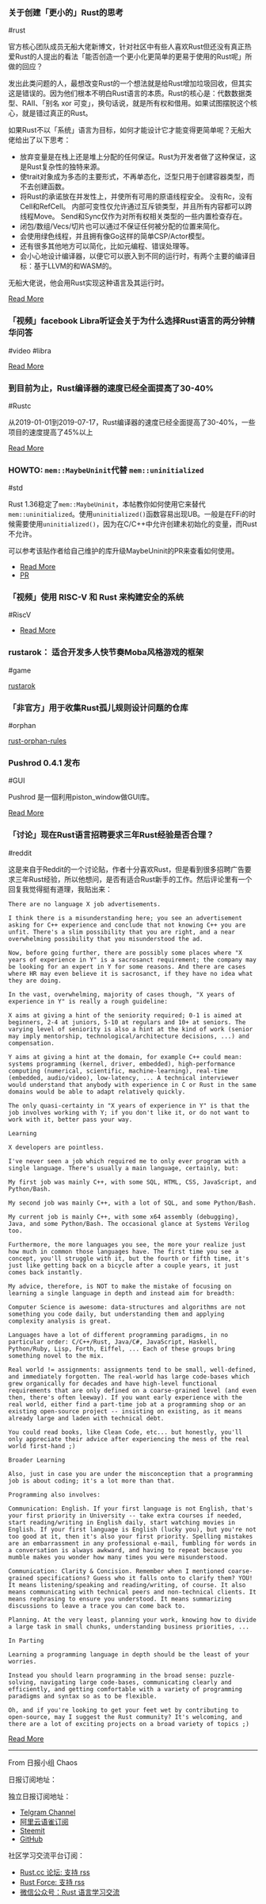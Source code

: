 ### 关于创建「更小的」Rust的思考

#rust

官方核心团队成员无船大佬新博文，针对社区中有些人喜欢Rust但还没有真正热爱Rust的人提出的看法「能否创造一个更小化更简单的更易于使用的Rust呢」所做的回应？

发出此类问题的人，最想改变Rust的一个想法就是给Rust增加垃圾回收，但其实这是错误的。因为他们根本不明白Rust语言的本质。Rust的核心是：代数数据类型、RAII、「别名 xor 可变」，换句话说，就是所有权和借用。如果试图摆脱这个核心，就是错过真正的Rust。

如果Rust不以「系统」语言为目标，如何才能设计它才能变得更简单呢？无船大佬给出了以下思考：

- 放弃变量是在栈上还是堆上分配的任何保证。Rust为开发者做了这种保证，这是Rust复杂性的独特来源。
- 使trait对象成为多态的主要形式，不再单态化，泛型只用于创建容器类型，而不去创建函数。
- 将Rust的承诺放在并发性上，并使所有可用的原语线程安全。 没有Rc，没有Cell和RefCell。 内部可变性仅允许通过互斥锁类型，并且所有内容都可以跨线程Move。 Send和Sync仅作为对所有权相关类型的一些内置检查存在。
- 闭包/数组/Vecs/切片也可以通过不保证任何被分配的位置来简化。
- 会使用绿色线程，并且拥有像Go这样的简单CSP/Actor模型。
- 还有很多其他地方可以简化，比如元编程、错误处理等。
- 会小心地设计编译器，以便它可以嵌入到不同的运行时，有两个主要的编译目标：基于LLVM的和WASM的。

无船大佬说，他会用Rust实现这种语言及其运行时。

[Read More](https://boats.gitlab.io/blog/post/notes-on-a-smaller-rust/)

### 「视频」facebook Libra听证会关于为什么选择Rust语言的两分钟精华问答

#video #libra

[Read More](https://www.c-span.org/video/?c4808083/rust-language-chosen)

### 到目前为止，Rust编译器的速度已经全面提高了30-40%

#Rustc

从2019-01-01到2019-07-17，Rust编译器的速度已经全面提高了30-40%，一些项目的速度提高了45%以上

[Read More](https://perf.rust-lang.org/?start=2019-01-01&end=2019-07-17&absolute=false&stat=wall-time)

### HOWTO: `mem::MaybeUninit`代替 `mem::uninitialized`

#std

Rust 1.36稳定了`mem::MaybeUninit`，本帖教你如何使用它来替代`mem::uninitialized`。使用`uninitialized()`函数容易出现UB。一般是在FFi的时候需要使用`uninitialized()`，因为在C/C++中允许创建未初始化的变量，而Rust不允许。

可以参考该贴作者给自己维护的库升级MaybeUninit的PR来查看如何使用。

- [Read More](https://www.reddit.com/r/rust/comments/cefgec/howto_replace_memuninitialized_with_memmaybeuninit/)
- [PR](https://github.com/sodiumoxide/sodiumoxide/pull/350)

### 「视频」使用 RISC-V 和 Rust 来构建安全的系统 

#RiscV 

- [Read More](https://www.youtube.com/watch?v=i0TmZ2vuzbs)

### rustarok： 适合开发多人快节奏Moba风格游戏的框架

#game

[rustarok](https://github.com/bbodi/rustarok)

### 「非官方」用于收集Rust孤儿规则设计问题的仓库

#orphan

[rust-orphan-rules](https://github.com/Ixrec/rust-orphan-rules)

### Pushrod 0.4.1 发布

#GUI

Pushrod 是一個利用piston_window做GUI库。

[Read More](https://www.reddit.com/r/rust/comments/cisito/announcing_pushrod_041/)

### 「讨论」现在Rust语言招聘要求三年Rust经验是否合理？

#reddit

这是来自于Reddit的一个讨论贴，作者十分喜欢Rust，但是看到很多招聘广告要求三年Rust经验，所以他想问，是否有适合Rust新手的工作。然后评论里有一个回复我觉得挺有道理，我贴出来：

```
There are no language X job advertisements.

I think there is a misunderstanding here; you see an advertisement asking for C++ experience and conclude that not knowing C++ you are unfit. There's a slim possibility that you are right, and a near overwhelming possibility that you misunderstood the ad.

Now, before going further, there are possibly some places where "X years of experience in Y" is a sacrosanct requirement; the company may be looking for an expert in Y for some reasons. And there are cases where HR may even believe it is sacrosanct, if they have no idea what they are doing.

In the vast, overwhelming, majority of cases though, "X years of experience in Y" is really a rough guideline:

X aims at giving a hint of the seniority required; 0-1 is aimed at beginners, 2-4 at juniors, 5-10 at regulars and 10+ at seniors. The varying level of seniority is also a hint at the kind of work (senior may imply mentorship, technological/architecture decisions, ...) and compensation.

Y aims at giving a hint at the domain, for example C++ could mean: systems programming (kernel, driver, embedded), high-performance computing (numerical, scientific, machine-learning), real-time (embedded, audio/video), low-latency, ... A technical interviewer would understand that anybody with experience in C or Rust in the same domains would be able to adapt relatively quickly.

The only quasi-certainty in "X years of experience in Y" is that the job involves working with Y; if you don't like it, or do not want to work with it, better pass your way.

Learning

X developers are pointless.

I've never seen a job which required me to only ever program with a single language. There's usually a main language, certainly, but:

My first job was mainly C++, with some SQL, HTML, CSS, JavaScript, and Python/Bash.

My second job was mainly C++, with a lot of SQL, and some Python/Bash.

My current job is mainly C++, with some x64 assembly (debugging), Java, and some Python/Bash. The occasional glance at Systems Verilog too.

Furthermore, the more languages you see, the more your realize just how much in common those languages have. The first time you see a concept, you'll struggle with it, but the fourth or fifth time, it's just like getting back on a bicycle after a couple years, it just comes back instantly.

My advice, therefore, is NOT to make the mistake of focusing on learning a single language in depth and instead aim for breadth:

Computer Science is awesome: data-structures and algorithms are not something you code daily, but understanding them and applying complexity analysis is great.

Languages have a lot of different programming paradigms, in no particular order: C/C++/Rust, Java/C#, JavaScript, Haskell, Python/Ruby, Lisp, Forth, Eiffel, ... Each of these groups bring something novel to the mix.

Real world != assignments: assignments tend to be small, well-defined, and immediately forgotten. The real-world has large code-bases which grew organically for decades and have high-level functional requirements that are only defined on a coarse-grained level (and even then, there's often leeway). If you want early experience with the real world, either find a part-time job at a programming shop or an existing open-source project -- insisting on existing, as it means already large and laden with technical debt.

You could read books, like Clean Code, etc... but honestly, you'll only appreciate their advice after experiencing the mess of the real world first-hand ;)

Broader Learning

Also, just in case you are under the misconception that a programming job is about coding; it's a lot more than that.

Programming also involves:

Communication: English. If your first language is not English, that's your first priority in University -- take extra courses if needed, start reading/writing in English daily, start watching movies in English. If your first language is English (lucky you), but you're not too good at it, then it's also your first priority. Spelling mistakes are an embarrassment in any professional e-mail, fumbling for words in a conversation is always awkward, and having to repeat because you mumble makes you wonder how many times you were misunderstood.

Communication: Clarity & Concision. Remember when I mentioned coarse-grained specifications? Guess who it falls onto to clarify them? YOU! It means listening/speaking and reading/writing, of course. It also means communicating with technical peers and non-technical clients. It means rephrasing to ensure you understood. It means summarizing discussions to leave a trace you can come back to.

Planning. At the very least, planning your work, knowing how to divide a large task in small chunks, understanding business priorities, ...

In Parting

Learning a programming language in depth should be the least of your worries.

Instead you should learn programming in the broad sense: puzzle-solving, navigating large code-bases, communicating clearly and efficiently, and getting comfortable with a variety of programming paradigms and syntax so as to be flexible.

Oh, and if you're looking to get your feet wet by contributing to open-source, may I suggest the Rust community? It's welcoming, and there are a lot of exciting projects on a broad variety of topics ;)
```

[Read More](https://www.reddit.com/r/rust/comments/ciudhi/evolution_of_rust_in_the_marketplace/)



---

From 日报小组 Chaos

日报订阅地址：

独立日报订阅地址：

- [Telgram Channel](https://t.me/rust_daily_news)
- [阿里云语雀订阅](https://www.yuque.com/chaosbot/rustnews)
- [Steemit](https://steemit.com/@blackanger)
- [GitHub](https://github.com/RustStudy/rust_daily_news)

社区学习交流平台订阅：

- [Rust.cc 论坛: 支持 rss](https://rust.cc)
- [Rust Force: 支持 rss](https://rustforce.net/)
- [微信公众号：Rust 语言学习交流](https://rust.cc/article?id=ed7c9379-d681-47cb-9532-0db97d883f62)
